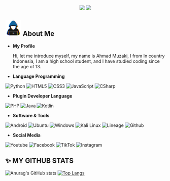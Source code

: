 <p align="center">
  <a href="https://github.com/DenverCoder1/readme-typing-svg"><img src="https://readme-typing-svg.herokuapp.com?font=Time+New+Roman&color=cyan&size=25&center=true&vCenter=true&width=600&height=100&lines=Welcome+To+My+Github+Profile+:);Plugin+Pocketmine+And+Spigot+Developer;Newbies+Computer+Student;Newbies+Web+Developer;Active+Learner+Coding;Likes+learn+new+things..<3"></a>
<img src="https://user-images.githubusercontent.com/73097560/115834477-dbab4500-a447-11eb-908a-139a6edaec5c.gif">
</p>

## <picture><img src = "https://github.com/0xAbdulKhalid/0xAbdulKhalid/raw/main/assets/mdImages/about_me.gif" width = 50px></picture> **About Me**

- **My Profile**

  Hi, let me introduce myself, my name is Ahmad Muzaki, I from In country Indonesia, I am a high school student, and I have studied coding since the age of 13.


- **Language Programming**

![Python](https://img.shields.io/badge/Python%20-%2314354C.svg?style=for-the-badge&logo=python&logoColor=white)
![HTML5](https://img.shields.io/badge/HTML5%20-%23E34F26.svg?style=for-the-badge&logo=html5&logoColor=white)
![CSS3](https://img.shields.io/badge/CSS%20-%231572B6.svg?style=for-the-badge&logo=css3&logoColor=white)
![JavaScript](https://img.shields.io/badge/JavaScript%20-%23F7DF1E.svg?style=for-the-badge&logo=javascript&logoColor=black)
![CSharp](https://img.shields.io/badge/C%23-239120?style=for-the-badge&logo=c-sharp&logoColor=white)

- **Plugin Developer Language**

![PHP](https://img.shields.io/badge/PHP-777BB4?style=for-the-badge&logo=php&logoColor=white)
![Java](https://img.shields.io/badge/Java-ED8B00?style=for-the-badge&logo=openjdk&logoColor=white)
![Kotlin](https://img.shields.io/badge/Kotlin-0095D5?&style=for-the-badge&logo=kotlin&logoColor=white)

- **Software & Tools**

![Android](https://img.shields.io/badge/Android-3DDC84?style=for-the-badge&logo=android&logoColor=white)
![Ubuntu](https://img.shields.io/badge/Ubuntu-E95420?style=for-the-badge&logo=ubuntu&logoColor=white)
![Windows](https://img.shields.io/badge/Windows-0078D6?style=for-the-badge&logo=windows&logoColor=white)
![Kali Linux](https://img.shields.io/badge/Kali_Linux-557C94?style=for-the-badge&logo=kali-linux&logoColor=white)
![Lineage](https://img.shields.io/badge/lineageos-167C80?style=for-the-badge&logo=lineageos&logoColor=white)
![Github](https://img.shields.io/badge/GitHub-100000?style=for-the-badge&logo=github&logoColor=white)

- **Social Media**

![Youtube](https://img.shields.io/badge/YouTube-FF0000?style=for-the-badge&logo=youtube&logoColor=white)
![Facebook](https://img.shields.io/badge/Facebook-1877F2?style=for-the-badge&logo=facebook&logoColor=white)
![TikTok](https://img.shields.io/badge/TikTok-000000?style=for-the-badge&logo=tiktok&logoColor=white)
![Instagram](https://img.shields.io/badge/Instagram-E4405F?style=for-the-badge&logo=instagram&logoColor=white)

## ✨ MY GITHUB STATS
![Anurag's GitHub stats](https://github-readme-stats.vercel.app/api?username=SkulZOnTheYT&show_icons=true&theme=merko)
[![Top Langs](https://github-readme-stats.vercel.app/api/top-langs/?username=SkulZOnTheYT&layout=compact)](https://github.com/anuraghazra/github-readme-stats)
